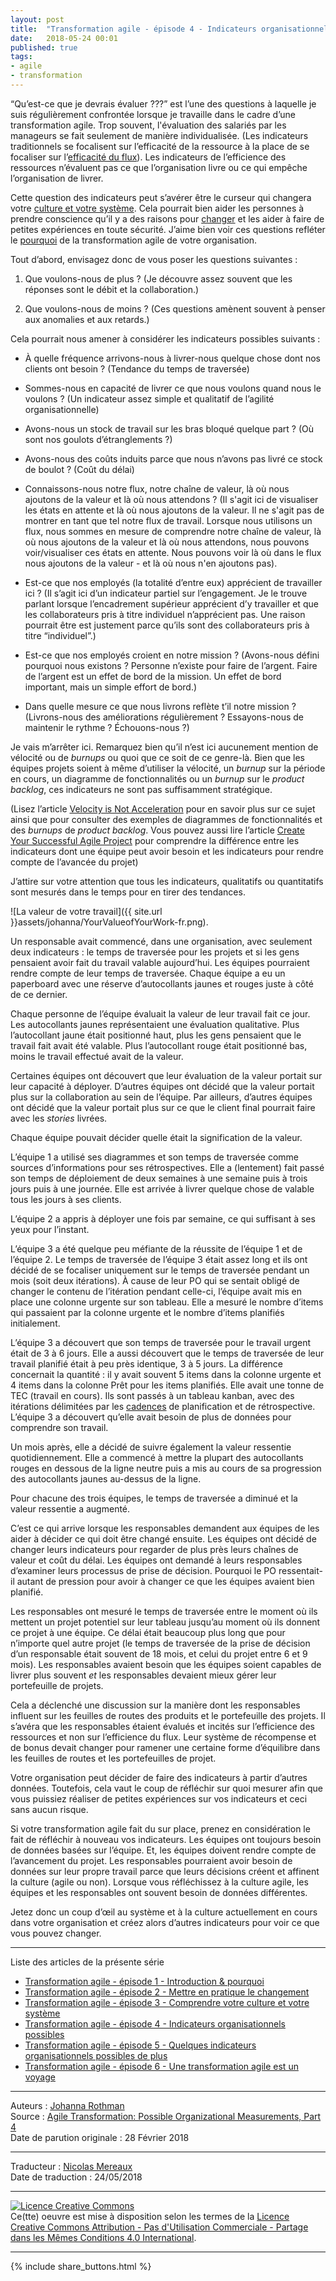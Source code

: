 ```yaml
---
layout: post
title:  "Transformation agile - épisode 4 - Indicateurs organisationnels possibles"
date:   2018-05-24 00:01
published: true
tags:
- agile
- transformation
---
```


“Qu’est-ce que je devrais évaluer ???” est l’une des questions à laquelle je suis régulièrement confrontée lorsque je travaille dans le cadre d’une transformation agile. Trop souvent, l'évaluation des salariés par les manageurs se fait seulement de manière individualisée. (Les indicateurs traditionnels se focalisent sur l’efficacité de la ressource à la place de se focaliser sur l’[efficacité du flux](http://www.jrothman.com/mpd/agile/2015/09/resource-efficiency-vs-flow-efficiency-part-5-how-flow-changes-everything/)). Les indicateurs de l’efficience des ressources n’évaluent pas ce que l’organisation livre ou ce qui empêche l’organisation de livrer.

Cette question des indicateurs peut s’avérer être le curseur qui changera votre [culture et votre système](http://www.jrothman.com/mpd/agile/2018/02/agile-transformation-see-system-culture-part-3/). Cela pourrait bien aider les personnes à prendre conscience qu’il y a des raisons pour [changer]((http://www.jrothman.com/mpd/agile/2018/02/agile-transformation-practice-change-part-2/)) et les aider à faire de petites expériences en toute sécurité. J’aime bien voir ces questions refléter le [pourquoi](http://www.jrothman.com/mpd/agile/2018/02/agile-transformation-introduction-answering-part1/) de la transformation agile de votre organisation.

Tout d’abord, envisagez donc de vous poser les questions suivantes :

1. Que voulons-nous de plus ? (Je découvre assez souvent que les réponses sont le débit et la collaboration.)

2. Que voulons-nous de moins ? (Ces questions amènent souvent à penser aux anomalies et aux retards.)

Cela pourrait nous amener à considérer les indicateurs possibles suivants :

* À quelle fréquence arrivons-nous à livrer-nous quelque chose dont nos clients ont besoin ? (Tendance du temps de traversée)

* Sommes-nous en capacité de livrer ce que nous voulons quand nous le voulons ? (Un indicateur assez simple et qualitatif de l’agilité organisationnelle)

* Avons-nous un stock de travail sur les bras bloqué quelque part ? (Où sont nos goulots d’étranglements ?)

* Avons-nous des coûts induits parce que nous n’avons pas livré ce stock de boulot ? (Coût du délai)

* Connaissons-nous notre flux, notre chaîne de valeur, là où nous ajoutons de la valeur et là où nous attendons ? (Il s'agit ici de visualiser les états en attente et là où nous ajoutons de la valeur. Il ne s'agit pas de montrer en tant que tel notre flux de travail. Lorsque nous utilisons un flux, nous sommes en mesure de comprendre notre chaîne de valeur, là où nous ajoutons de la valeur et là où nous attendons, nous pouvons voir/visualiser ces états en attente. Nous pouvons voir là où dans le flux nous ajoutons de la valeur - et là où nous n'en ajoutons pas).

* Est-ce que nos employés (la totalité d’entre eux) apprécient de travailler ici ? (Il s’agit ici d’un indicateur partiel sur l’engagement. Je le trouve parlant lorsque l’encadrement supérieur apprécient d’y travailler et que les collaborateurs pris à titre individuel n’apprécient pas. Une raison pourrait être  est justement parce qu’ils sont des collaborateurs pris à titre “individuel”.)

* Est-ce que nos employés croient en notre mission ? (Avons-nous défini pourquoi nous existons ? Personne n’existe pour faire de l’argent. Faire de l’argent est un effet de bord de la mission. Un effet de bord important, mais un simple effort de bord.)

* Dans quelle mesure ce que nous livrons reflète t’il notre mission ? (Livrons-nous des améliorations régulièrement ? Essayons-nous de maintenir le rythme ? Échouons-nous ?)

Je vais m’arrêter ici. Remarquez bien qu’il n’est ici aucunement mention de vélocité ou de _burnups_ ou quoi que ce soit de ce genre-là. Bien que les équipes projets soient à même d’utiliser la vélocité, un _burnup_ sur la période en cours, un diagramme de fonctionnalités ou un _burnup_ sur le _product backlog_, ces indicateurs ne sont pas suffisamment stratégique.

(Lisez l’article [Velocity is Not Acceleration](http://www.jrothman.com/mpd/project-management/2016/05/velocity-is-not-acceleration/) pour en savoir plus sur ce sujet ainsi que pour consulter des exemples de diagrammes de fonctionnalités et des _burnups_ de _product backlog_. Vous pouvez aussi lire l’article [Create Your Successful Agile Project](http://www.jrothman.com/books/create-your-successful-agile-project-collaborate-measure-estimate-deliver/) pour comprendre la différence entre les indicateurs dont une équipe peut avoir besoin et les indicateurs pour rendre compte de l’avancée du projet)

J’attire sur votre attention que tous les indicateurs, qualitatifs ou quantitatifs sont mesurés dans le temps pour en tirer des tendances.

![La valeur de votre travail]({{ site.url }}assets/johanna/YourValueofYourWork-fr.png).

Un responsable avait commencé, dans une organisation, avec seulement deux indicateurs : le temps de traversée pour les projets et si les gens pensaient avoir fait du travail valable aujourd’hui. Les équipes pourraient rendre compte de leur temps de traversée. Chaque équipe a eu un paperboard avec une réserve d’autocollants jaunes et rouges juste à côté de ce dernier.

Chaque personne de l’équipe évaluait la valeur de leur travail fait ce jour. Les autocollants jaunes représentaient une évaluation qualitative. Plus l’autocollant jaune était positionné haut, plus les gens pensaient que le travail fait avait été valable. Plus l’autocollant rouge était positionné bas, moins le travail effectué avait de la valeur.

Certaines équipes ont découvert que leur évaluation de la valeur portait sur leur capacité à déployer. D’autres équipes ont décidé que la valeur portait plus sur la collaboration au sein de l’équipe. Par ailleurs, d’autres équipes ont décidé que la valeur portait plus sur ce que le client final pourrait faire avec les _stories_ livrées.

Chaque équipe pouvait décider quelle était la signification de la valeur.

L’équipe 1 a utilisé ses diagrammes et son temps de traversée comme sources d’informations pour ses rétrospectives. Elle a (lentement) fait passé son temps de déploiement de deux semaines à une semaine puis à trois jours puis à une journée. Elle est arrivée à livrer quelque chose de valable tous les jours à ses clients.

L’équipe 2 a appris à déployer une fois par semaine, ce qui suffisant à ses yeux pour l’instant.

L’équipe 3 a été quelque peu méfiante de la réussite de l’équipe 1 et de l’équipe 2. Le temps de traversée de l’équipe 3 était assez long et ils ont décidé de se focaliser uniquement sur le temps de traversée pendant un mois (soit deux itérations). À cause de leur PO qui se sentait obligé de changer le contenu de l’itération pendant celle-ci, l’équipe avait mis en place une colonne urgente sur son tableau. Elle a mesuré le nombre d’items qui passaient par la colonne urgente et le nombre d’items planifiés initialement.

L’équipe 3 a découvert que son temps de traversée pour le travail urgent était de 3 à 6 jours. Elle a aussi découvert que le temps de traversée de leur travail planifié était à peu près identique, 3 à 5 jours. La différence concernait la quantité : il y avait souvent 5 items dans la colonne urgente et 4 items dans la colonne Prêt pour les items planifiés. Elle avait une tonne de TEC (travail en cours). Ils sont passés à un tableau kanban, avec des itérations délimitées par les [cadences](http://www.jrothman.com/mpd/agile/2017/04/thinking-about-cadence-vs-iterations/) de planification et de rétrospective. L’équipe 3 a découvert qu’elle avait besoin de plus de données pour comprendre son travail.

Un mois après, elle a décidé de suivre également la valeur ressentie quotidiennement. Elle a commencé à mettre la plupart des autocollants rouges en dessous de la ligne neutre puis a mis au cours de sa progression des autocollants jaunes au-dessus de la ligne.

Pour chacune des trois équipes, le temps de traversée a diminué et la valeur ressentie a augmenté.

C’est ce qui arrive lorsque les responsables demandent aux équipes de les aider à décider ce qui doit être changé ensuite. Les équipes ont décidé de changer leurs indicateurs pour regarder de plus près leurs chaînes de valeur et coût du délai. Les équipes ont demandé à leurs responsables d’examiner leurs processus de prise de décision. Pourquoi le PO ressentait-il autant de pression pour avoir à changer ce que les équipes avaient bien planifié.

Les responsables ont mesuré le temps de traversée entre le moment où ils mettent un projet potentiel sur leur tableau jusqu’au moment où ils donnent ce projet à une équipe. Ce délai était beaucoup plus long que pour n’importe quel autre projet (le temps de traversée de la prise de décision d’un responsable était souvent de 18 mois, et celui du projet entre 6 et 9 mois). Les responsables avaient besoin que les équipes soient capables de livrer plus souvent _et_ les responsables devaient mieux gérer leur portefeuille de projets.

Cela a déclenché une discussion sur la manière dont les responsables influent sur les feuilles de routes des produits et le portefeuille des projets. Il s’avéra que les responsables étaient évalués et incités sur l’efficience des ressources et non sur l’efficience du flux. Leur système de récompense et de bonus devait changer pour ramener une certaine forme d’équilibre dans les feuilles de routes et les portefeuilles de projet.

Votre organisation peut décider de faire des indicateurs à partir d’autres données. Toutefois, cela vaut le coup de réfléchir sur quoi mesurer afin que vous puissiez réaliser de petites expériences sur vos indicateurs et ceci sans aucun risque.

Si votre transformation agile fait du sur place, prenez en considération le fait de réfléchir à nouveau vos indicateurs. Les équipes ont toujours besoin de données basées sur l’équipe. Et, les équipes doivent rendre compte de l’avancement du projet. Les responsables pourraient avoir besoin de données sur leur propre travail parce que leurs décisions créent et affinent la culture (agile ou non).
Lorsque vous réfléchissez à la culture agile, les équipes et les responsables ont souvent besoin de données différentes.

Jetez donc un coup d’œil au système et à la culture actuellement en cours dans votre organisation et créez alors d’autres indicateurs pour voir ce que vous pouvez changer.

---

Liste des articles de la présente série

* [Transformation agile - épisode 1 - Introduction & pourquoi](http://www.les-traducteurs-agiles.org/2018/04/05/transformation-agile-pourquoi.html)
* [Transformation agile - épisode 2 - Mettre en pratique le changement](http://www.les-traducteurs-agiles.org/2018/04/12/transformation-agile-mettre-en-pratique-le-changement.html)
* [Transformation agile - épisode 3 - Comprendre votre culture et votre système](http://www.les-traducteurs-agiles.org/2018/05/02/transformation-agile-systeme-et-culture.html)
* [Transformation agile - épisode 4 - Indicateurs organisationnels possibles](http://www.les-traducteurs-agiles.org/2018/05/24/transformation-agile-indicateurs-organisationnels-possibles.html)
* [Transformation agile - épisode 5 - Quelques indicateurs organisationnels possibles de plus](http://www.les-traducteurs-agiles.org/2018/06/26/transformation-agile-episode-5-quelques-indicateurs-organisationnels-possibles-de-plus.html)
* [Transformation agile - épisode 6 - Une transformation agile est un voyage](http://www.les-traducteurs-agiles.org/2018/07/14/transformation-agile-episode-6-une-transformation-agile-est-un-voyage.html)


---
Auteurs : [Johanna Rothman](https://www.createadaptablelife.com/about)  
Source : [Agile Transformation: Possible Organizational Measurements, Part 4](https://www.jrothman.com/mpd/agile/2018/02/agile-transformation-possible-organizational-measurements-part-4/)  
Date de parution originale : 28 Février 2018  

---
Traducteur : [Nicolas Mereaux](http://www.les-traducteurs-agiles.org/traducteurs/)  
Date de traduction : 24/05/2018  

---

<a rel="license" href="http://creativecommons.org/licenses/by-nc-sa/4.0/"><img alt="Licence Creative Commons" style="border-width:0" src="http://i.creativecommons.org/l/by-nc-sa/4.0/88x31.png" /></a><br />Ce(tte) oeuvre est mise à disposition selon les termes de la <a rel="license" href="http://creativecommons.org/licenses/by-nc-sa/4.0/">Licence Creative Commons Attribution - Pas d'Utilisation Commerciale - Partage dans les Mêmes Conditions 4.0 International</a>.

---

{% include share_buttons.html %}

